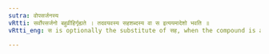 ```yaml
---
sutra: वोपसर्जनस्य
vRtti: सर्वोपसर्जनो बहुव्रीहिर्गृह्यते । तदवयवस्य सहशब्दस्य वा स इत्ययमादेशो भवति ॥
vRtti_eng: स is optionally the substitute of सह, when the compound is a _Bahuvrihi_.

---
```

